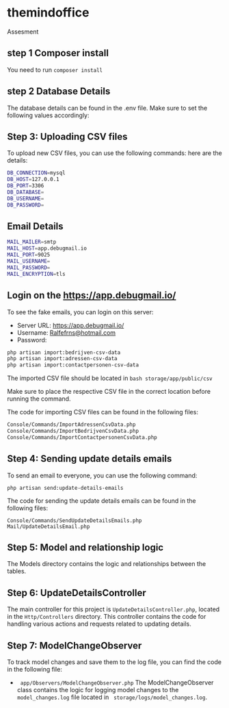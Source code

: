 # themindoffice
Assesment

## step 1 Composer install
You need to run ```
composer install ```
## step 2 Database Details
The database details can be found in the .env file. Make sure to set the following values accordingly:

## Step 3: Uploading CSV files

To upload new CSV files, you can use the following commands:
here are the details:
```bash
DB_CONNECTION=mysql
DB_HOST=127.0.0.1
DB_PORT=3306
DB_DATABASE=
DB_USERNAME=
DB_PASSWORD=
```
## Email Details
```bash
MAIL_MAILER=smtp
MAIL_HOST=app.debugmail.io
MAIL_PORT=9025
MAIL_USERNAME=
MAIL_PASSWORD=
MAIL_ENCRYPTION=tls
```
## Login on the https://app.debugmail.io/

To see the fake emails, you can login on this server:
- Server URL: https://app.debugmail.io/
- Username: Ralfefrns@hotmail.com
- Password: 

```bash
php artisan import:bedrijven-csv-data
php artisan import:adressen-csv-data
php artisan import:contactpersonen-csv-data 
```

The imported CSV file should be located in ```bash storage/app/public/csv``` 

Make sure to place the respective CSV file in the correct location before running the command.

The code for importing CSV files can be found in the following files:

```bash 
Console/Commands/ImportAdressenCsvData.php
Console/Commands/ImportBedrijvenCsvData.php
Console/Commands/ImportContactpersonenCsvData.php
```

## Step 4: Sending update details emails

To send an email to everyone, you can use the following command:

``` 
php artisan send:update-details-emails
```

The code for sending the update details emails can be found in the following files:

```
Console/Commands/SendUpdateDetailsEmails.php
Mail/UpdateDetailsEmail.php
```

## Step 5: Model and relationship logic
The Models directory contains the logic and relationships between the tables.

## Step 6: UpdateDetailsController
The main controller for this project is ``` UpdateDetailsController.php ```, located in the ``` Http/Controllers ``` directory. This controller contains the code for handling various actions and requests related to updating details.

## Step 7: ModelChangeObserver
To track model changes and save them to the log file, you can find the code in the following file:
- ``` app/Observers/ModelChangeObserver.php```
The ModelChangeObserver class contains the logic for logging model changes to the ``` model_changes.log``` file located in ``` storage/logs/model_changes.log```.
